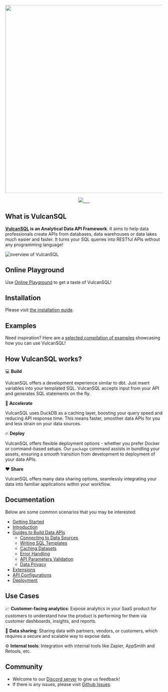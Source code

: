 <p align="center">
  <img src="https://i.imgur.com/9xLnLed.png" width="600" >
</p>

<p align="center">
  <a aria-label="Canner" href="https://cannerdata.com/">
    <img src="https://img.shields.io/badge/%F0%9F%A7%A1-Made%20by%20Canner-orange?style=for-the-badge">
  </a>
  <a aria-label="NPM version" href="https://www.npmjs.com/package/@vulcan-sql/core">
    <img alt="" src="https://img.shields.io/npm/v/@vulcan-sql/core?color=orange&style=for-the-badge">
  </a>
  <a aria-label="License" href="https://github.com/Canner/vulcan-sql/blob/develop/LICENSE">
    <img alt="" src="https://img.shields.io/github/license/canner/vulcan-sql?color=orange&style=for-the-badge">
  </a>
  <a aria-label="Join the community on GitHub" href="https://discord.gg/ztDz8DCmG4">
    <img alt="" src="https://img.shields.io/badge/-JOIN%20THE%20COMMUNITY-orange?style=for-the-badge&logo=discord&logoColor=white&labelColor=grey&logoWidth=20">
  </a>
  <a aria-label="Follow us" href="https://twitter.com/vulcansql">
    <img alt="" src="https://img.shields.io/badge/-@vulcansql-orange?style=for-the-badge&logo=twitter&logoColor=white&labelColor=gray&logoWidth=20">
  </a>
  <a href="https://img.shields.io/codecov/c/gh/Canner/vulcan-sql" > 
    <img alt="" src="https://img.shields.io/codecov/c/gh/Canner/vulcan-sql?style=for-the-badge&color=orange&labelColor=gray&logoColor=white&logoWidth=20"/> 
  </a>
</p>

## What is VulcanSQL

**[VulcanSQL](https://vulcansql.com/) is an Analytical Data API Framework**. It aims to help data professionals create APIs from databases, data warehouses or data lakes much easier and faster. It turns your SQL queries into RESTful APIs without any programming language!

![overview of VulcanSQL](https://i.imgur.com/JvCIZQ1.png)

## Online Playground

Use [Online Playground](https://codesandbox.io/p/sandbox/vulcansql-demo-wfd834) to get a taste of VulcanSQL!

## Installation

Please visit [the installation guide](https://vulcansql.com/docs/get-started/installation).

## Examples

Need inspiration? Here are a [selected compilation of examples](https://github.com/Canner/vulcan-sql-examples) showcasing how you can use VulcanSQL!

## How VulcanSQL works?

 💻 **Build**

VulcanSQL offers a development experience similar to dbt. Just insert variables into your templated SQL. VulcanSQL accepts input from your API and generates SQL statements on the fly.

🚀 **Accelerate**

VulcanSQL uses DuckDB as a caching layer, boosting your query speed and reducing API response time. This means faster, smoother data APIs for you and less strain on your data sources.

🔥 **Deploy**

VulcanSQL offers flexible deployment options - whether you prefer Docker or command-based setups. Our `package` command assists in bundling your assets, ensuring a smooth transition from development to deployment of your data APIs.

❤️ **Share**

VulcanSQL offers many data sharing options, seamlessly integrating your data into familiar applications within your workflow.

## Documentation

Below are some common scenarios that you may be interested:

- [Getting Started](https://vulcansql.com/docs/get-started/first-api)
- [Introduction](https://vulcansql.com/docs/intro)
- [Guides to Build Data APIs](https://vulcansql.com/docs/develop/init)
  - [Connecting to Data Sources](https://vulcansql.com/docs/connectors/overview)
  - [Writing SQL Templates](https://vulcansql.com/docs/develop/overview)
  - [Caching Datasets](https://vulcansql.com/docs/develop/cache)
  - [Error Handling](https://vulcansql.com/docs/develop/error)
  - [API Parameters Validation](https://vulcansql.com/docs/develop/validator)
  - [Data Privacy](https://vulcansql.com/docs/data-privacy/overview)
- [Extensions](https://vulcansql.com/docs/extensions/overview)
- [API Configurations](https://vulcansql.com/docs/api-plugin/overview)
- [Deployment](https://vulcansql.com/docs/deployment)

## Use Cases

📈 **Customer-facing analytics**: Expose analytics in your SaaS product for customers to understand how the product is performing for them via customer dashboards, insights, and reports.

👏 **Data sharing**: Sharing data with partners, vendors, or customers, which requires a secure and scalable way to expose data.

⚙️ **Internal tools**: Integration with internal tools like Zapier, AppSmith and Retools, etc.

## Community

- Welcome to our [Discord server](https://discord.gg/ztDz8DCmG4) to give us feedback!
- If there is any issues, please visit [Github Issues](https://github.com/Canner/vulcan-sql/issues).
